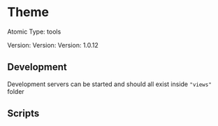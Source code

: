 # Theme

Atomic Type: tools

Version: Version: Version: 1.0.12




## Development

Development servers can be started and should all exist inside `"views"` folder

## Scripts
